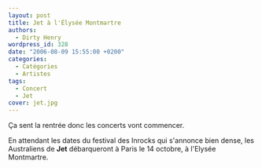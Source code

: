 ```yaml
---
layout: post
title: Jet à l'Élysée Montmartre
authors:
  - Dirty Henry
wordpress_id: 328
date: "2006-08-09 15:55:00 +0200"
categories:
  - Catégories
  - Artistes
tags:
  - Concert
  - Jet
cover: jet.jpg
---
```


Ça sent la rentrée donc les concerts vont commencer.

En attendant les dates du festival des Inrocks qui s'annonce bien dense, les
Australiens de **Jet** débarqueront à Paris le 14 octobre, à l'Elysée
Montmartre.
